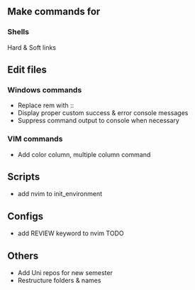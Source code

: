 ## Make commands for
### Shells
Hard & Soft links

## Edit files
### Windows commands
- Replace rem with ::
- Display proper custom success & error console messages
- Suppress command output to console when necessary
### VIM commands
- Add color column, multiple column command

## Scripts
- add nvim to init_environment

## Configs
- add REVIEW keyword to nvim TODO

## Others
- Add Uni repos for new  semester
- Restructure folders & names
